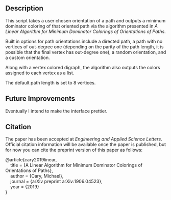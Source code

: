 ## Description

This script takes a user chosen orientation of a path and outputs a minimum dominator coloring of that oriented path via the algorithm presented in *A Linear Algorithm for Minimum Dominator Colorings of Orientations of Paths*.

Built in options for path orientations include a directed path, a path with no vertices of out-degree one (depending on the parity of the path length, it is possible that the final vertex has out-degree one), a random orientation, and a custom orientation.

Along with a vertex colored digraph, the algorithm also outputs the colors assigned to each vertex as a list.

The default path length is set to 8 vertices.

## Future Improvements

Eventually I intend to make the interface prettier.

## Citation

The paper has been accepted at *Engineering and Applied Science Letters*. Official citation information will be available once the paper is published, but for now you can cite the preprint version of this paper as follows:

@article{cary2019linear,\
&nbsp;&nbsp;&nbsp;&nbsp;title = {A Linear Algorithm for Minimum Dominator Colorings of Orientations of Paths},\
&nbsp;&nbsp;&nbsp;&nbsp;author = {Cary, Michael},\
&nbsp;&nbsp;&nbsp;&nbsp;journal = {arXiv preprint arXiv:1906.04523},\
&nbsp;&nbsp;&nbsp;&nbsp;year = {2019}\
}

